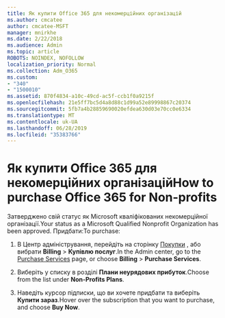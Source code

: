 ```yaml
---
title: Як купити Office 365 для некомерційних організацій
ms.author: cmcatee
author: cmcatee-MSFT
manager: mnirkhe
ms.date: 2/22/2018
ms.audience: Admin
ms.topic: article
ROBOTS: NOINDEX, NOFOLLOW
localization_priority: Normal
ms.collection: Adm_O365
ms.custom:
- "340"
- "1500010"
ms.assetid: 870f4834-a10c-49cd-ac5f-ccb1f0a9215f
ms.openlocfilehash: 21e5ff7bc5d4a8d88c1d99a52e89998867c20374
ms.sourcegitcommit: 5fb7a4b28859690020efdea630d03e70cc0e6334
ms.translationtype: MT
ms.contentlocale: uk-UA
ms.lasthandoff: 06/28/2019
ms.locfileid: "35383766"
---
```

# <a name="how-to-purchase-office-365-for-non-profits"></a><span data-ttu-id="b2893-102">Як купити Office 365 для некомерційних організацій</span><span class="sxs-lookup"><span data-stu-id="b2893-102">How to purchase Office 365 for Non-profits</span></span>

<span data-ttu-id="b2893-103">Затверджено свій статус як Microsoft кваліфікованих некомерційної організації.</span><span class="sxs-lookup"><span data-stu-id="b2893-103">Your status as a Microsoft Qualified Nonprofit Organization has been approved.</span></span> <span data-ttu-id="b2893-104">Придбати:</span><span class="sxs-lookup"><span data-stu-id="b2893-104">To purchase:</span></span>
  
1. <span data-ttu-id="b2893-105">В Центр адміністрування, перейдіть на сторінку [Покупки](https://go.microsoft.com/fwlink/p/?linkid=868433) , або вибрати **Billing** \> **Купівлю послуг**.</span><span class="sxs-lookup"><span data-stu-id="b2893-105">In the Admin center, go to the [Purchase Services](https://go.microsoft.com/fwlink/p/?linkid=868433) page, or choose **Billing** \> **Purchase Services**.</span></span>

2. <span data-ttu-id="b2893-106">Виберіть у списку в розділі **Плани неурядових прибуток**.</span><span class="sxs-lookup"><span data-stu-id="b2893-106">Choose from the list under **Non-Profits Plans**.</span></span>

3. <span data-ttu-id="b2893-107">Наведіть курсор підписки, що ви хочете придбати та виберіть **Купити зараз**.</span><span class="sxs-lookup"><span data-stu-id="b2893-107">Hover over the subscription that you want to purchase, and choose **Buy Now**.</span></span>
